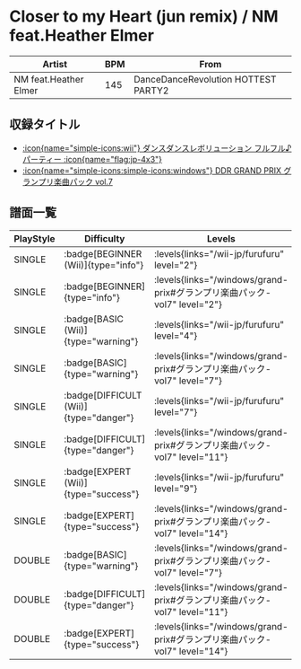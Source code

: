 # Closer to my Heart (jun remix) / NM feat.Heather Elmer

|Artist|BPM|From|
|------|---|----|
|NM feat.Heather Elmer|145|DanceDanceRevolution HOTTEST PARTY2|

## 収録タイトル

- [:icon{name="simple-icons:wii"} ダンスダンスレボリューション フルフル♪パーティー :icon{name="flag:jp-4x3"}](/wii-jp/furufuru)
- [:icon{name="simple-icons:simple-icons:windows"} DDR GRAND PRIX グランプリ楽曲パック vol.7](/windows/grand-prix#グランプリ楽曲パック-vol7)

## 譜面一覧

|PlayStyle|Difficulty|Levels|Notes|Movie|
|---------|----------|------|-----|-----|
|SINGLE| :badge[BEGINNER (Wii)]{type="info"}| :levels{links="/wii-jp/furufuru" level="2"}|86/12||
|SINGLE| :badge[BEGINNER]{type="info"}| :levels{links="/windows/grand-prix#グランプリ楽曲パック-vol7" level="2"}|75/4||
|SINGLE| :badge[BASIC (Wii)]{type="warning"}| :levels{links="/wii-jp/furufuru" level="4"}|167/22||
|SINGLE| :badge[BASIC]{type="warning"}| :levels{links="/windows/grand-prix#グランプリ楽曲パック-vol7" level="7"}|200/27||
|SINGLE| :badge[DIFFICULT (Wii)]{type="danger"}| :levels{links="/wii-jp/furufuru" level="7"}|249/25||
|SINGLE| :badge[DIFFICULT]{type="danger"}| :levels{links="/windows/grand-prix#グランプリ楽曲パック-vol7" level="11"}|310/48||
|SINGLE| :badge[EXPERT (Wii)]{type="success"}| :levels{links="/wii-jp/furufuru" level="9"}|391/26||
|SINGLE| :badge[EXPERT]{type="success"}| :levels{links="/windows/grand-prix#グランプリ楽曲パック-vol7" level="14"}|436/48||
|DOUBLE| :badge[BASIC]{type="warning"}| :levels{links="/windows/grand-prix#グランプリ楽曲パック-vol7" level="7"}|200/27||
|DOUBLE| :badge[DIFFICULT]{type="danger"}| :levels{links="/windows/grand-prix#グランプリ楽曲パック-vol7" level="11"}|310/48||
|DOUBLE| :badge[EXPERT]{type="success"}| :levels{links="/windows/grand-prix#グランプリ楽曲パック-vol7" level="14"}|416/53||
